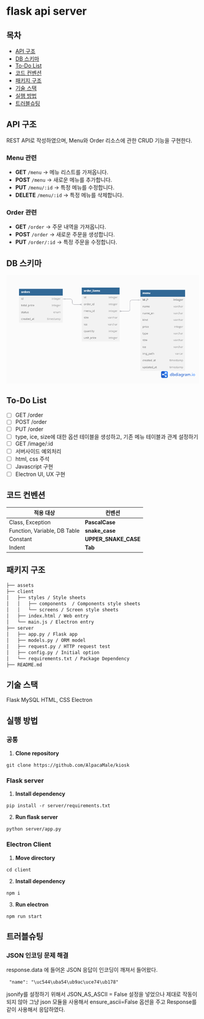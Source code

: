 # flask api server

## 목차

- [API 구조](#api-구조)
- [DB 스키마](#db-스키마)
- [To-Do List](#to-do-list)
- [코드 컨벤션](#코드-컨벤션)
- [패키지 구조](#패키지-구조)
- [기술 스택](#기술-스택)
- [실행 방법](#실행-방법)
- [트러블슈팅](#트러블슈팅)

## API 구조

REST API로 작성하였으며, Menu와 Order 리소스에 관한 CRUD 기능을 구현한다.

### Menu 관련

- **GET** `/menu`
  → 메뉴 리스트를 가져옵니다.
- **POST** `/menu`
  → 새로운 메뉴를 추가합니다.
- **PUT** `/menu/:id`
  → 특정 메뉴를 수정합니다.
- **DELETE** `/menu/:id`
  → 특정 메뉴를 삭제합니다.

### Order 관련

- **GET** `/order`
  → 주문 내역을 가져옵니다.
- **POST** `/order`
  → 새로운 주문을 생성합니다.
- **PUT** `/order/:id`
  → 특정 주문을 수정합니다.

## DB 스키마

![DB diagram](./assets/diagram.png)

## To-Do List

- [ ] GET /order
- [ ] POST /order
- [ ] PUT /order
- [ ] type, ice, size에 대한 옵션 테이블을 생성하고, 기존 메뉴 테이블과 관계 설정하기
- [ ] GET /image/:id
- [ ] 서버사이드 예외처리
- [ ] html, css 주석
- [ ] Javascript 구현
- [ ] Electron UI, UX 구현

## 코드 컨벤션

| 적용 대상                    | 컨벤션               |
| ---------------------------- | -------------------- |
| Class, Exception             | **PascalCase**       |
| Function, Variable, DB Table | **snake_case**       |
| Constant                     | **UPPER_SNAKE_CASE** |
| Indent                       | **Tab**              |

## 패키지 구조

```
├── assets
├── client
│   ├── styles / Style sheets
│   │   ├── components  / Components style sheets
│   │   └── screens / Screen style sheets
│   ├── index.html / Web entry
│   └── main.js / Electron entry
├── server
│   ├── app.py / Flask app
│   ├── models.py / ORM model
│   ├── request.py / HTTP request test
│   ├── config.py / Initial option
│   └── requirements.txt / Package Dependency
├── README.md
```

## 기술 스택

Flask
MySQL
HTML, CSS
Electron

## 실행 방법

### 공통

1. **Clone repository**

```
git clone https://github.com/AlpacaMale/kiosk
```

### Flask server

1. **Install dependency**

```
pip install -r server/requirements.txt
```

2. **Run flask server**

```
python server/app.py
```

### Electron Client

1. **Move directory**

```
cd client
```

2. **Install dependency**

```
npm i
```

3. **Run electron**

```
npm run start
```

## 트러블슈팅

### JSON 인코딩 문제 해결

response.data 에 들어온 JSON 응답이 인코딩이 깨져서 들어왔다.

```
 "name": "\uc544\uba54\ub9ac\uce74\ub178"
```

jsonify를 설정하기 위해서 JSON_AS_ASCII = False 설정을 넣었으나 제대로 작동이 되지 않아
그냥 json 모듈을 사용해서 ensure_ascii=False 옵션을 주고 Response를 같이 사용해서 응답하였다.
